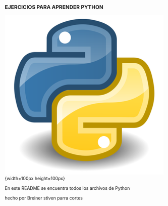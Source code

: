 ### EJERCICIOS PARA APRENDER PYTHON
![texto_alternativo](./logo%20python.png){width=100px height=100px}

En este README se encuentra todos los archivos de Python

hecho por Breiner stiven parra cortes
